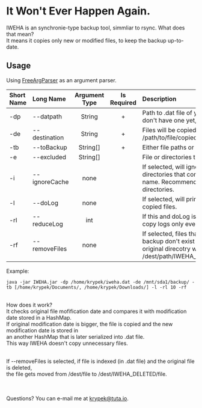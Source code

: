 # It Won't Ever Happen Again.
IWEHA is an synchronie-type backup tool, simmliar to rsync. What does that mean?<br>
It means it copies only new or modified files, to keep the backup up-to-date.<br>

<h2>Usage</h2>
Using <a href="https://github.com/krypciak/FreeArgParser-Java">FreeArgParser</a> as an argument parser.<br>

|Short Name | Long Name 		   	| 	 Argument Type		| Is Required	| Description		 |
|	:--- 	| :---         			|          :---: 		|    :---:     	| :---				 |
| -dp		| --datpath   			| String			  	| +				| Path to .dat file of your backup. If you don't have one yet, put "". |		
| -de		| --destination  		| String				| +				| Files will be copied into /your/path/ + /path/to/file/copied|
| -tb		| --toBackup    		| String[]			 	| +				| Either file paths or directory paths. |
| -e		| --excluded    		| String[]				| 				| File or directories that will be skipped. |
| -i		| --ignoreCache  		| none					| 				| If selected, will ignore all all files or directories that contain "cache" in their name. Recommended for big directories. |
| -l		| --doLog     			| none					| 				| If selected, will print to terminal all copied files. |
| -rl 		| --reduceLog    		| int					|				| If this and doLog is selected, will print copy logs only every X time.|
| -rf 		| --removeFiles  		| none					|				| If selected, files that were indexed in the backup don't exist anymore in the original direcotry will get moved into /dest/path/IWEHA_DELETED/path/to/file|

Example:
```
java -jar IWEHA.jar -dp /home/krypek/iweha.dat -de /mnt/sda1/backup/ -tb [/home/krypek/Documents/, /home/krypek/Downloads/] -l -rl 10 -rf
```
<br>
</h2>How does it work?</h2><br>
It checks original file mofification date and compares it with modification date stored in a HashMap.<br>
If original modification date is bigger, the file is copied and the new modification date is stored in<br>
an another HashMap that is later serialized into .dat file.<br>
This way IWEHA doesn't copy unnecessary files.<br><br>

If --removeFiles is selected, if file is indexed (in .dat file) and the original file is deleted,<br>
the file gets moved from /dest/file to /dest/IWEHA_DELETED/file.<br><br><br>

Questions? You can e-mail me at krypek@tuta.io.
